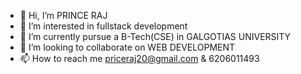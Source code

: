 - 👋 Hi, I’m PRINCE RAJ
- 👀 I’m interested in fullstack development
- 🌱 I’m currently  pursue a B-Tech(CSE)  in GALGOTIAS UNIVERSITY
- 💞️ I’m looking to collaborate on WEB DEVELOPMENT
- 📫 How to reach me priceraj20@gmail.com & 6206011493


<!---
Prince200304/Prince200304 is a ✨ special ✨ repository because its `README.md` (this file) appears on your GitHub profile.
You can click the Preview link to take a look at your changes.
--->
